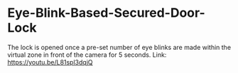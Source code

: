 # Eye-Blink-Based-Secured-Door-Lock
The lock is opened once a pre-set number of eye blinks are made within the virtual zone in front of the camera for 5 seconds.  Link: https://youtu.be/L81spl3dqjQ
